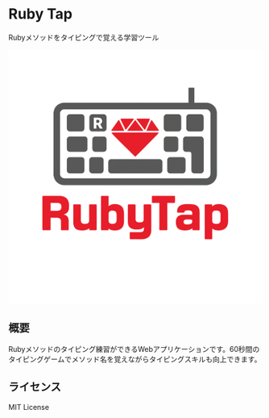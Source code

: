 # Ruby Tap

Rubyメソッドをタイピングで覚える学習ツール

![Ruby Tap Logo](app/assets/images/ruby-tap-logo.png)

## 概要

Rubyメソッドのタイピング練習ができるWebアプリケーションです。60秒間のタイピングゲームでメソッド名を覚えながらタイピングスキルも向上できます。

## ライセンス

MIT License

